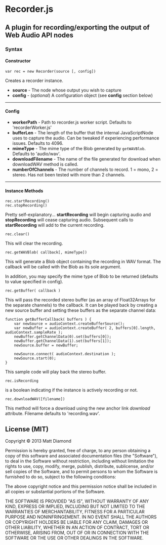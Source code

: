 # Recorder.js

## A plugin for recording/exporting the output of Web Audio API nodes

### Syntax
#### Constructor
    var rec = new Recorder(source [, config])

Creates a recorder instance.

- **source** - The node whose output you wish to capture
- **config** - (*optional*) A configuration object (see **config** section below)

---------
#### Config

- **workerPath** - Path to recorder.js worker script. Defaults to 'recorderWorker.js'
- **bufferLen** - The length of the buffer that the internal JavaScriptNode uses to capture the audio. Can be tweaked if experiencing performance issues. Defaults to 4096.
- **mimeType** - The mime type of the Blob generated by `getWAVBlob`. Defaults to 'audio/wav'.
- **downloadFilename** - The name of the file generated for download when downloadWAV method is called.
- **numberOfChannels** - The number of channels to record. 1 = mono, 2 = stereo. Has not been tested with more than 2 channels.

---------
#### Instance Methods

    rec.startRecording()
    rec.stopRecording()

Pretty self-explanatory... **startRecording** will begin capturing audio and **stopRecording** will cease capturing audio. Subsequent calls to **startRecording** will add to the current recording.

    rec.clear()

This will clear the recording.

    rec.getWAVBlob( callback[, mimeType])

This will generate a Blob object containing the recording in WAV format. The callback will be called with the Blob as its sole argument.

In addition, you may specify the mime type of Blob to be returned (defaults to value specified in config).

    rec.getBuffer( callback )

This will pass the recorded stereo buffer (as an array of Float32Arrays for the separate channels) to the callback. It can be played back by creating a new source buffer and setting these buffers as the separate channel data:

	function getBufferCallback( buffers ) {
		var newSource = audioContext.createBufferSource();
		var newBuffer = audioContext.createBuffer( 2, buffers[0].length, audioContext.sampleRate );
		newBuffer.getChannelData(0).set(buffers[0]);
		newBuffer.getChannelData(1).set(buffers[1]);
		newSource.buffer = newBuffer;

		newSource.connect( audioContext.destination );
		newSource.start(0);
	}

This sample code will play back the stereo buffer.

    rec.isRecording

is a boolean indicating if the instance is actively recording or not.

    rec.downloadWAV([filename])

This method will force a download using the new anchor link *download* attribute. Filename defaults to 'recording.wav'.

## License (MIT)

Copyright © 2013 Matt Diamond

Permission is hereby granted, free of charge, to any person obtaining a copy of this software and associated documentation files (the "Software"), to deal in the Software without restriction, including without limitation the rights to use, copy, modify, merge, publish, distribute, sublicense, and/or sell copies of the Software, and to permit persons to whom the Software is furnished to do so, subject to the following conditions:

The above copyright notice and this permission notice shall be included in all copies or substantial portions of the Software.

THE SOFTWARE IS PROVIDED "AS IS", WITHOUT WARRANTY OF ANY KIND, EXPRESS OR IMPLIED, INCLUDING BUT NOT LIMITED TO THE WARRANTIES OF MERCHANTABILITY, FITNESS FOR A PARTICULAR PURPOSE AND NONINFRINGEMENT. IN NO EVENT SHALL THE AUTHORS OR COPYRIGHT HOLDERS BE LIABLE FOR ANY CLAIM, DAMAGES OR OTHER LIABILITY, WHETHER IN AN ACTION OF CONTRACT, TORT OR OTHERWISE, ARISING FROM, OUT OF OR IN CONNECTION WITH THE SOFTWARE OR THE USE OR OTHER DEALINGS IN THE SOFTWARE.